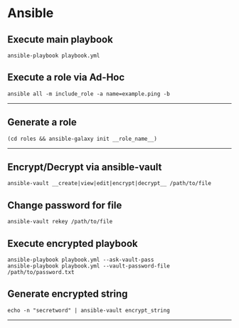 # Ansible

## Execute main playbook
`ansible-playbook playbook.yml`

## Execute a role via Ad-Hoc
`ansible all -m include_role -a name=example.ping -b`

---

## Generate a role
`(cd roles && ansible-galaxy init __role_name__)`

---

## Encrypt/Decrypt via ansible-vault
`ansible-vault __create|view|edit|encrypt|decrypt__ /path/to/file`

## Change password for file
`ansible-vault rekey /path/to/file`

## Execute encrypted playbook
```
ansible-playbook playbook.yml --ask-vault-pass
ansible-playbook playbook.yml --vault-password-file /path/to/password.txt
```

## Generate encrypted string
`echo -n "secretword" | ansible-vault encrypt_string`

---

